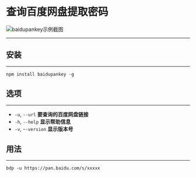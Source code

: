 # 查询百度网盘提取密码


![baidupankey示例截图](https://raw.githubusercontent.com/my-milk/baidupankey/master/example.png)

---


## 安装

---

```
npm install baidupankey -g
```


## 选项

---

-  `-u`, `--url`      **要查询的百度网盘链接**
-  `-h`, `--help`     **显示帮助信息**
-  `-v`, -`-version`  **显示版本号**


## 用法

---

```
bdp -u https://pan.baidu.com/s/xxxxx
```